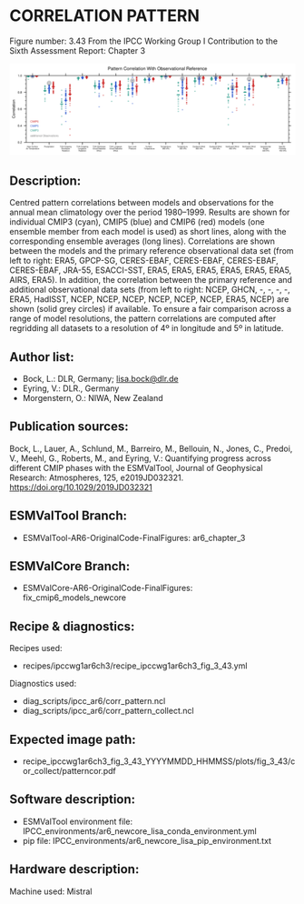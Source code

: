 
CORRELATION PATTERN
==========================

Figure number: 3.43
From the IPCC Working Group I Contribution to the Sixth Assessment Report: Chapter 3

![Figure 3.43](../images/ar6_wg1_chap3_figure3_43_corr_pattern.png?raw=true)


Description:
------------
Centred pattern correlations between models and observations for the annual mean 
climatology over the period 1980–1999. Results are shown for individual CMIP3 
(cyan), CMIP5 (blue) and CMIP6 (red) models (one ensemble member from each model
is used) as short lines, along with the corresponding ensemble averages (long 
lines). Correlations are shown between the models and the primary reference 
observational data set (from left to right: ERA5, GPCP-SG, CERES-EBAF, 
CERES-EBAF, CERES-EBAF, CERES-EBAF, JRA-55, ESACCI-SST, ERA5, ERA5, ERA5, ERA5, 
ERA5, ERA5, AIRS, ERA5). In addition, the correlation between the primary 
reference and additional observational data sets (from left to right: NCEP, GHCN, 
-, -, -, -, ERA5, HadISST, NCEP, NCEP, NCEP, NCEP, NCEP, NCEP, ERA5, NCEP) are 
shown (solid grey circles) if available. To ensure a fair comparison across a 
range of model resolutions, the pattern correlations are computed after 
regridding all datasets to a resolution of 4º in longitude and 5º in latitude. 


Author list:
------------
- Bock, L.: DLR, Germany; lisa.bock@dlr.de
- Eyring, V.: DLR., Germany
- Morgenstern, O.: NIWA, New Zealand


Publication sources:
--------------------
Bock, L., Lauer, A., Schlund, M., Barreiro, M., Bellouin, N., Jones, C., Predoi, V., Meehl, G., Roberts, M., and Eyring, V.: Quantifying progress across different CMIP phases with the ESMValTool, Journal of Geophysical Research: Atmospheres, 125, e2019JD032321. https://doi.org/10.1029/2019JD032321


ESMValTool Branch:
------------------
- ESMValTool-AR6-OriginalCode-FinalFigures: ar6_chapter_3


ESMValCore Branch:
------------------
- ESMValCore-AR6-OriginalCode-FinalFigures: fix_cmip6_models_newcore


Recipe & diagnostics:
---------------------
Recipes used: 
- recipes/ipccwg1ar6ch3/recipe_ipccwg1ar6ch3_fig_3_43.yml

Diagnostics used: 
- diag_scripts/ipcc_ar6/corr_pattern.ncl
- diag_scripts/ipcc_ar6/corr_pattern_collect.ncl


Expected image path:
--------------------
- recipe_ipccwg1ar6ch3_fig_3_43_YYYYMMDD_HHMMSS/plots/fig_3_43/cor_collect/patterncor.pdf


Software description:
---------------------
- ESMValTool environment file: IPCC_environments/ar6_newcore_lisa_conda_environment.yml
- pip file: IPCC_environments/ar6_newcore_lisa_pip_environment.txt


Hardware description:
---------------------
Machine used: Mistral
